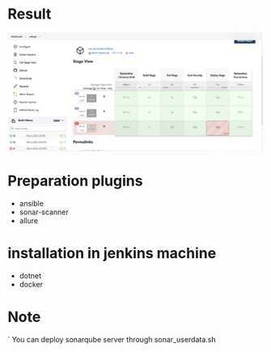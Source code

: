 # Result
![image](./images/result.png)

# Preparation plugins
- ansible
- sonar-scanner
- allure
# installation in jenkins machine
-  dotnet 
-  docker

# Note
` You can deploy sonarqube server through  sonar_userdata.sh